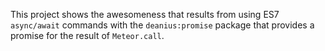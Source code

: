 This project shows the awesomeness that results from using ES7 `async/await` commands with the `deanius:promise` package that provides a promise for the result of `Meteor.call`.
